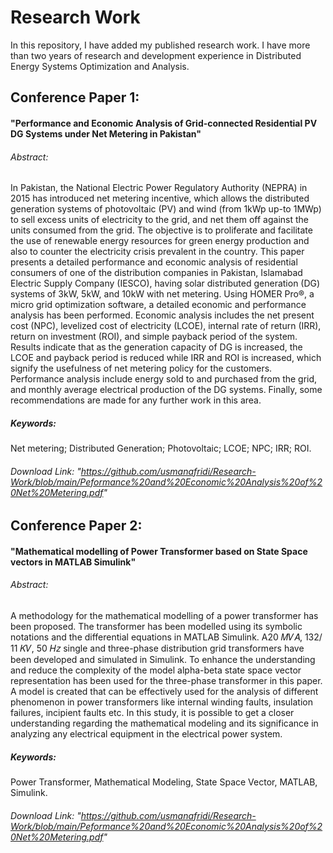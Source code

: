 # Research Work

<p> In this repository, I have added my published research work. I have more than two years of research and development experience in Distributed Energy Systems Optimization and Analysis.</p>


## Conference Paper 1: 
#### "Performance and Economic Analysis of Grid-connected Residential PV DG Systems under Net Metering in Pakistan"

###### Abstract:

<p> In Pakistan, the National Electric Power Regulatory Authority (NEPRA) in 2015 has introduced net metering incentive, which allows the distributed generation systems of photovoltaic (PV) and wind (from 1kWp up-to 1MWp) to sell excess units of electricity to the grid, and net them off against the units consumed from the grid. The objective is to proliferate and facilitate the use of renewable energy resources for green energy production and also to counter the electricity crisis prevalent in the country. This paper presents a detailed performance and economic analysis of residential consumers of one of the distribution companies in Pakistan, Islamabad Electric Supply Company (IESCO), having solar distributed generation (DG) systems of 3kW, 5kW, and 10kW with net metering. Using HOMER Pro®, a micro grid optimization software, a detailed economic and performance analysis has been performed. Economic analysis includes the net present cost (NPC), levelized cost of electricity (LCOE), internal rate of return (IRR), return on investment (ROI), and simple payback period of the system. Results indicate that as the generation capacity of DG is increased, the LCOE and payback period is reduced while IRR and ROI is increased, which signify the usefulness of net metering policy for the customers. Performance analysis include energy sold to and purchased from the grid, and monthly average electrical production of the DG systems. Finally, some recommendations are made for any further work in this area. </p>

##### Keywords: 
Net metering; Distributed Generation; Photovoltaic; LCOE; NPC; IRR; ROI.

###### Download Link: "https://github.com/usmanafridi/Research-Work/blob/main/Peformance%20and%20Economic%20Analysis%20of%20Net%20Metering.pdf"



## Conference Paper 2: 
#### "Mathematical modelling of Power Transformer based on State Space vectors in MATLAB Simulink"

###### Abstract:

<p> A methodology for the mathematical modelling of a power transformer has been proposed. The transformer has been modelled using its symbolic notations and the differential equations in MATLAB Simulink. A20 𝑀𝑉𝐴, 132/ 11 𝐾𝑉, 50 𝐻𝑧 single and three-phase distribution grid transformers have been developed and simulated in Simulink. To enhance the understanding and reduce the complexity of the model alpha-beta state space vector representation has been used for the three-phase transformer in this paper. A model is created that can be effectively used for the analysis of different phenomenon in power transformers like internal winding faults, insulation failures, incipient faults etc. In this study, it is possible to get a closer understanding regarding the mathematical modeling and its significance in analyzing any electrical equipment in the electrical power system. </p>

##### Keywords: 
Power Transformer, Mathematical Modeling, State Space Vector, MATLAB, Simulink.

###### Download Link: "https://github.com/usmanafridi/Research-Work/blob/main/Peformance%20and%20Economic%20Analysis%20of%20Net%20Metering.pdf"

